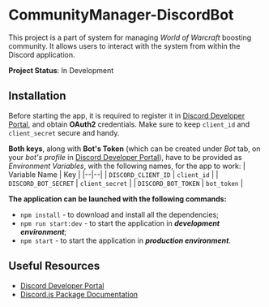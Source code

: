 # CommunityManager-DiscordBot

This project is a part of system for managing _World of Warcraft_ boosting community.
It allows users to interact with the system from within the Discord application.

**Project Status**: In Development

## Installation

Before starting the app, it is required to register it in [Discord Developer Portal](https://discord.com/developers/docs/intro), and obtain **OAuth2** credentials.
Make sure to keep `client_id` and `client_secret` secure and handy.

**Both keys**, along with **Bot's Token** (which can be created under _Bot_ tab, on your _bot's profile_ in [Discord Developer Portal](https://discord.com/developers/docs/intro)), have to be provided as _Environment Variables_, with the following names, for the app to work:
| Variable Name | Key |
|--|--|
| `DISCORD_CLIENT_ID` | `client_id` |
| `DISCORD_BOT_SECRET` | `client_secret` |
| `DISCORD_BOT_TOKEN` | `bot_token` |

**The application can be launched with the following commands:**

- `npm install` - to download and install all the dependencies;
- `npm run start:dev` - to start the application in **_development environment_**;
- `npm start` - to start the application in **_production environment_**.

## Useful Resources

- [Discord Developer Portal](https://discord.com/developers/docs/intro)
- [Discord.js Package Documentation](https://discord.js.org/#/)
